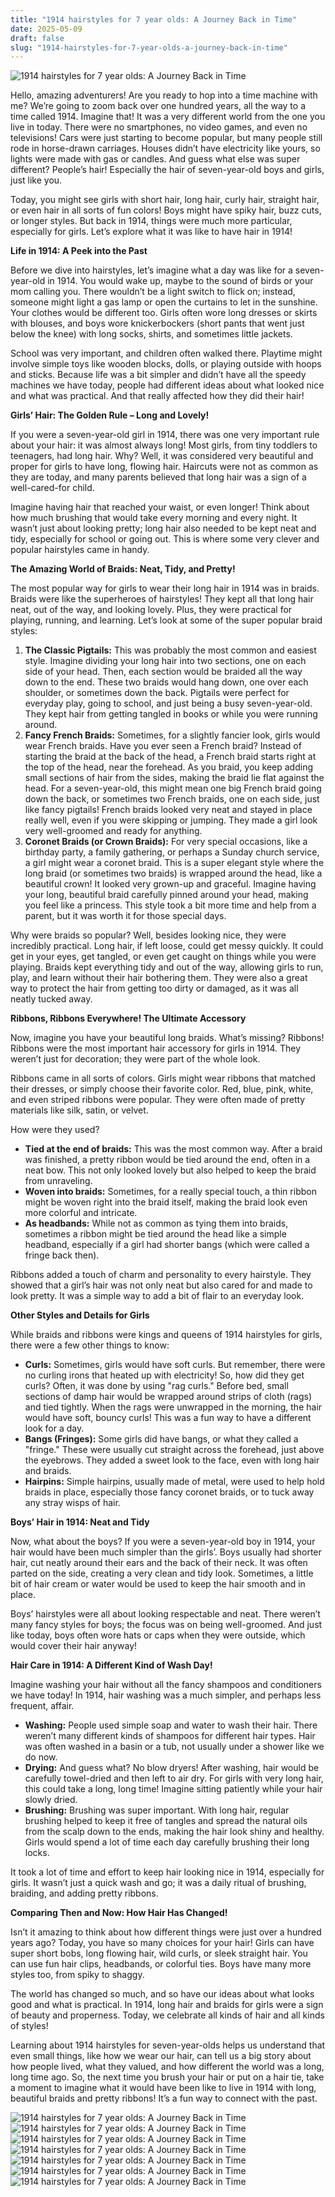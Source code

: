 ```yaml
---
title: "1914 hairstyles for 7 year olds: A Journey Back in Time"
date: 2025-05-09
draft: false
slug: "1914-hairstyles-for-7-year-olds-a-journey-back-in-time" 
---
```


![1914 hairstyles for 7 year olds: A Journey Back in Time](https://hairstylecamp.com/wp-content/uploads/half-up-hairstyle-for-7-years-old-girls.jpg "1914 hairstyles for 7 year olds: A Journey Back in Time")

Hello, amazing adventurers! Are you ready to hop into a time machine with me? We’re going to zoom back over one hundred years, all the way to a time called 1914. Imagine that! It was a very different world from the one you live in today. There were no smartphones, no video games, and even no televisions! Cars were just starting to become popular, but many people still rode in horse-drawn carriages. Houses didn’t have electricity like yours, so lights were made with gas or candles. And guess what else was super different? People’s hair! Especially the hair of seven-year-old boys and girls, just like you.

Today, you might see girls with short hair, long hair, curly hair, straight hair, or even hair in all sorts of fun colors! Boys might have spiky hair, buzz cuts, or longer styles. But back in 1914, things were much more particular, especially for girls. Let’s explore what it was like to have hair in 1914!

**Life in 1914: A Peek into the Past**

Before we dive into hairstyles, let’s imagine what a day was like for a seven-year-old in 1914. You would wake up, maybe to the sound of birds or your mom calling you. There wouldn’t be a light switch to flick on; instead, someone might light a gas lamp or open the curtains to let in the sunshine. Your clothes would be different too. Girls often wore long dresses or skirts with blouses, and boys wore knickerbockers (short pants that went just below the knee) with long socks, shirts, and sometimes little jackets.

School was very important, and children often walked there. Playtime might involve simple toys like wooden blocks, dolls, or playing outside with hoops and sticks. Because life was a bit simpler and didn’t have all the speedy machines we have today, people had different ideas about what looked nice and what was practical. And that really affected how they did their hair!

**Girls’ Hair: The Golden Rule – Long and Lovely!**

If you were a seven-year-old girl in 1914, there was one very important rule about your hair: it was almost always long! Most girls, from tiny toddlers to teenagers, had long hair. Why? Well, it was considered very beautiful and proper for girls to have long, flowing hair. Haircuts were not as common as they are today, and many parents believed that long hair was a sign of a well-cared-for child.

Imagine having hair that reached your waist, or even longer! Think about how much brushing that would take every morning and every night. It wasn’t just about looking pretty; long hair also needed to be kept neat and tidy, especially for school or going out. This is where some very clever and popular hairstyles came in handy.

**The Amazing World of Braids: Neat, Tidy, and Pretty!**

The most popular way for girls to wear their long hair in 1914 was in braids. Braids were like the superheroes of hairstyles! They kept all that long hair neat, out of the way, and looking lovely. Plus, they were practical for playing, running, and learning. Let’s look at some of the super popular braid styles:

1. **The Classic Pigtails:** This was probably the most common and easiest style. Imagine dividing your long hair into two sections, one on each side of your head. Then, each section would be braided all the way down to the end. These two braids would hang down, one over each shoulder, or sometimes down the back. Pigtails were perfect for everyday play, going to school, and just being a busy seven-year-old. They kept hair from getting tangled in books or while you were running around.
2. **Fancy French Braids:** Sometimes, for a slightly fancier look, girls would wear French braids. Have you ever seen a French braid? Instead of starting the braid at the back of the head, a French braid starts right at the top of the head, near the forehead. As you braid, you keep adding small sections of hair from the sides, making the braid lie flat against the head. For a seven-year-old, this might mean one big French braid going down the back, or sometimes two French braids, one on each side, just like fancy pigtails! French braids looked very neat and stayed in place really well, even if you were skipping or jumping. They made a girl look very well-groomed and ready for anything.
3. **Coronet Braids (or Crown Braids):** For very special occasions, like a birthday party, a family gathering, or perhaps a Sunday church service, a girl might wear a coronet braid. This is a super elegant style where the long braid (or sometimes two braids) is wrapped around the head, like a beautiful crown! It looked very grown-up and graceful. Imagine having your long, beautiful braid carefully pinned around your head, making you feel like a princess. This style took a bit more time and help from a parent, but it was worth it for those special days.

Why were braids so popular? Well, besides looking nice, they were incredibly practical. Long hair, if left loose, could get messy quickly. It could get in your eyes, get tangled, or even get caught on things while you were playing. Braids kept everything tidy and out of the way, allowing girls to run, play, and learn without their hair bothering them. They were also a great way to protect the hair from getting too dirty or damaged, as it was all neatly tucked away.

**Ribbons, Ribbons Everywhere! The Ultimate Accessory**

Now, imagine you have your beautiful long braids. What’s missing? Ribbons! Ribbons were the most important hair accessory for girls in 1914. They weren’t just for decoration; they were part of the whole look.

Ribbons came in all sorts of colors. Girls might wear ribbons that matched their dresses, or simply choose their favorite color. Red, blue, pink, white, and even striped ribbons were popular. They were often made of pretty materials like silk, satin, or velvet.

How were they used?

* **Tied at the end of braids:** This was the most common way. After a braid was finished, a pretty ribbon would be tied around the end, often in a neat bow. This not only looked lovely but also helped to keep the braid from unraveling.
* **Woven into braids:** Sometimes, for a really special touch, a thin ribbon might be woven right into the braid itself, making the braid look even more colorful and intricate.
* **As headbands:** While not as common as tying them into braids, sometimes a ribbon might be tied around the head like a simple headband, especially if a girl had shorter bangs (which were called a fringe back then).

Ribbons added a touch of charm and personality to every hairstyle. They showed that a girl’s hair was not only neat but also cared for and made to look pretty. It was a simple way to add a bit of flair to an everyday look.

**Other Styles and Details for Girls**

While braids and ribbons were kings and queens of 1914 hairstyles for girls, there were a few other things to know:

* **Curls:** Sometimes, girls would have soft curls. But remember, there were no curling irons that heated up with electricity! So, how did they get curls? Often, it was done by using "rag curls." Before bed, small sections of damp hair would be wrapped around strips of cloth (rags) and tied tightly. When the rags were unwrapped in the morning, the hair would have soft, bouncy curls! This was a fun way to have a different look for a day.
* **Bangs (Fringes):** Some girls did have bangs, or what they called a "fringe." These were usually cut straight across the forehead, just above the eyebrows. They added a sweet look to the face, even with long hair and braids.
* **Hairpins:** Simple hairpins, usually made of metal, were used to help hold braids in place, especially those fancy coronet braids, or to tuck away any stray wisps of hair.

**Boys’ Hair in 1914: Neat and Tidy**

Now, what about the boys? If you were a seven-year-old boy in 1914, your hair would have been much simpler than the girls’. Boys usually had shorter hair, cut neatly around their ears and the back of their neck. It was often parted on the side, creating a very clean and tidy look. Sometimes, a little bit of hair cream or water would be used to keep the hair smooth and in place.

Boys’ hairstyles were all about looking respectable and neat. There weren’t many fancy styles for boys; the focus was on being well-groomed. And just like today, boys often wore hats or caps when they were outside, which would cover their hair anyway!

**Hair Care in 1914: A Different Kind of Wash Day!**

Imagine washing your hair without all the fancy shampoos and conditioners we have today! In 1914, hair washing was a much simpler, and perhaps less frequent, affair.

* **Washing:** People used simple soap and water to wash their hair. There weren’t many different kinds of shampoos for different hair types. Hair was often washed in a basin or a tub, not usually under a shower like we do now.
* **Drying:** And guess what? No blow dryers! After washing, hair would be carefully towel-dried and then left to air dry. For girls with very long hair, this could take a long, long time! Imagine sitting patiently while your hair slowly dried.
* **Brushing:** Brushing was super important. With long hair, regular brushing helped to keep it free of tangles and spread the natural oils from the scalp down to the ends, making the hair look shiny and healthy. Girls would spend a lot of time each day carefully brushing their long locks.

It took a lot of time and effort to keep hair looking nice in 1914, especially for girls. It wasn’t just a quick wash and go; it was a daily ritual of brushing, braiding, and adding pretty ribbons.

**Comparing Then and Now: How Hair Has Changed!**

Isn’t it amazing to think about how different things were just over a hundred years ago? Today, you have so many choices for your hair! Girls can have super short bobs, long flowing hair, wild curls, or sleek straight hair. You can use fun hair clips, headbands, or colorful ties. Boys have many more styles too, from spiky to shaggy.

The world has changed so much, and so have our ideas about what looks good and what is practical. In 1914, long hair and braids for girls were a sign of beauty and properness. Today, we celebrate all kinds of hair and all kinds of styles!

Learning about 1914 hairstyles for seven-year-olds helps us understand that even small things, like how we wear our hair, can tell us a big story about how people lived, what they valued, and how different the world was a long, long time ago. So, the next time you brush your hair or put on a hair tie, take a moment to imagine what it would have been like to live in 1914 with long, beautiful braids and pretty ribbons! It’s a fun way to connect with the past.

![1914 hairstyles for 7 year olds: A Journey Back in Time](https://hairstylecamp.com/wp-content/uploads/medium-hairstyle-for-7-years-old-girls.jpg.webp "1914 hairstyles for 7 year olds: A Journey Back in Time") ![1914 hairstyles for 7 year olds: A Journey Back in Time](https://hairstylecamp.com/wp-content/uploads/hairstyle-for-7-years-old-girls.jpg "1914 hairstyles for 7 year olds: A Journey Back in Time") ![1914 hairstyles for 7 year olds: A Journey Back in Time](https://i.pinimg.com/originals/eb/fa/55/ebfa55f0d7f24094feaf7dfcdf5feb8e.jpg "1914 hairstyles for 7 year olds: A Journey Back in Time") ![1914 hairstyles for 7 year olds: A Journey Back in Time](https://i.pinimg.com/originals/ee/b8/cc/eeb8ccef9bf0dd90bb9a387ee825e762.jpg "1914 hairstyles for 7 year olds: A Journey Back in Time") ![1914 hairstyles for 7 year olds: A Journey Back in Time](https://hairstylecamp.com/wp-content/uploads/hairstyle-for-7-years-old-flower-girls.jpg "1914 hairstyles for 7 year olds: A Journey Back in Time") ![1914 hairstyles for 7 year olds: A Journey Back in Time](https://i.pinimg.com/originals/18/aa/c1/18aac1b296497ffef2d21e347e8261ad.jpg "1914 hairstyles for 7 year olds: A Journey Back in Time") ![1914 hairstyles for 7 year olds: A Journey Back in Time](https://hairstylecamp.com/wp-content/uploads/short-hairstyle-for-7-years-old-girls.jpg.webp "1914 hairstyles for 7 year olds: A Journey Back in Time")